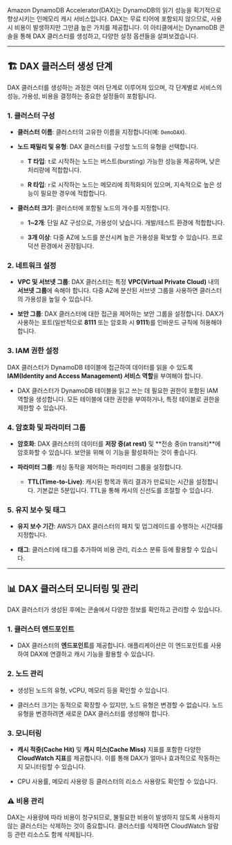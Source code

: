 
Amazon DynamoDB Accelerator(DAX)는 DynamoDB의 읽기 성능을 획기적으로 향상시키는 인메모리 캐시 서비스입니다. DAX는 무료 티어에 포함되지 않으므로, 사용 시 비용이 발생하지만 그만큼 높은 가치를 제공합니다. 이 아티클에서는 DynamoDB 콘솔을 통해 DAX 클러스터를 생성하고, 다양한 설정 옵션들을 살펴보겠습니다.

---

## 🏗️ DAX 클러스터 생성 단계

DAX 클러스터를 생성하는 과정은 여러 단계로 이루어져 있으며, 각 단계별로 서비스의 성능, 가용성, 비용을 결정하는 중요한 설정들이 포함됩니다.

### **1. 클러스터 구성**

- **클러스터 이름**: 클러스터의 고유한 이름을 지정합니다(예: `DemoDAX`).
    
- **노드 패밀리 및 유형**: DAX 클러스터를 구성할 노드의 유형을 선택합니다.
    
    - **T 타입**: `t`로 시작하는 노드는 버스트(bursting) 가능한 성능을 제공하며, 낮은 처리량에 적합합니다.
        
    - **R 타입**: `r`로 시작하는 노드는 메모리에 최적화되어 있으며, 지속적으로 높은 성능이 필요한 경우에 적합합니다.
        
- **클러스터 크기**: 클러스터에 포함될 노드의 개수를 지정합니다.
    
    - **1~2개**: 단일 AZ 구성으로, 가용성이 낮습니다. 개발/테스트 환경에 적합합니다.
        
    - **3개 이상**: 다중 AZ에 노드를 분산시켜 높은 가용성을 확보할 수 있습니다. 프로덕션 환경에서 권장됩니다.
        

### **2. 네트워크 설정**

- **VPC 및 서브넷 그룹**: DAX 클러스터는 특정 **VPC(Virtual Private Cloud)** 내의 **서브넷 그룹**에 속해야 합니다. 다중 AZ에 분산된 서브넷 그룹을 사용하면 클러스터의 가용성을 높일 수 있습니다.
    
- **보안 그룹**: DAX 클러스터에 대한 접근을 제어하는 보안 그룹을 설정합니다. DAX가 사용하는 포트(일반적으로 **8111** 또는 암호화 시 **9111**)를 인바운드 규칙에 허용해야 합니다.
    

### **3. IAM 권한 설정**

DAX 클러스터가 DynamoDB 테이블에 접근하여 데이터를 읽을 수 있도록 **IAM(Identity and Access Management) 서비스 역할**을 부여해야 합니다.

- DAX 클러스터가 DynamoDB 테이블을 읽고 쓰는 데 필요한 권한이 포함된 IAM 역할을 생성합니다. 모든 테이블에 대한 권한을 부여하거나, 특정 테이블로 권한을 제한할 수 있습니다.
    

### **4. 암호화 및 파라미터 그룹**

- **암호화**: DAX 클러스터의 데이터를 **저장 중(at rest)** 및 **전송 중(in transit)**에 암호화할 수 있습니다. 보안을 위해 이 기능을 활성화하는 것이 좋습니다.
    
- **파라미터 그룹**: 캐싱 동작을 제어하는 파라미터 그룹을 설정합니다.
    
    - **TTL(Time-to-Live)**: 캐시된 항목과 쿼리 결과가 만료되는 시간을 설정합니다. 기본값은 5분입니다. TTL을 통해 캐시의 신선도를 조절할 수 있습니다.
        

### **5. 유지 보수 및 태그**

- **유지 보수 기간**: AWS가 DAX 클러스터의 패치 및 업그레이드를 수행하는 시간대를 지정합니다.
    
- **태그**: 클러스터에 태그를 추가하여 비용 관리, 리소스 분류 등에 활용할 수 있습니다.
    

---

## 📊 DAX 클러스터 모니터링 및 관리

DAX 클러스터가 생성된 후에는 콘솔에서 다양한 정보를 확인하고 관리할 수 있습니다.

### **1. 클러스터 엔드포인트**

- DAX 클러스터의 **엔드포인트**를 제공합니다. 애플리케이션은 이 엔드포인트를 사용하여 DAX에 연결하고 캐시 기능을 활용할 수 있습니다.
    

### **2. 노드 관리**

- 생성된 노드의 유형, vCPU, 메모리 등을 확인할 수 있습니다.
    
- 클러스터 크기는 동적으로 확장할 수 있지만, 노드 유형은 변경할 수 없습니다. 노드 유형을 변경하려면 새로운 DAX 클러스터를 생성해야 합니다.
    

### **3. 모니터링**

- **캐시 적중(Cache Hit)** 및 **캐시 미스(Cache Miss)** 지표를 포함한 다양한 **CloudWatch 지표**를 제공합니다. 이를 통해 DAX가 얼마나 효과적으로 작동하는지 모니터링할 수 있습니다.
    
- CPU 사용률, 메모리 사용량 등 클러스터의 리소스 사용량도 확인할 수 있습니다.
    

### **⚠️ 비용 관리**

DAX는 사용량에 따라 비용이 청구되므로, 불필요한 비용이 발생하지 않도록 사용하지 않는 클러스터는 삭제하는 것이 중요합니다. 클러스터를 삭제하면 CloudWatch 알람 등 관련 리소스도 함께 삭제됩니다.